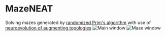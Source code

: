 # MazeNEAT
Solving mazes generated by [randomized Prim's algorithm](https://en.wikipedia.org/wiki/Maze_generation_algorithm) with use of [neuroevolution of augmenting topologies](http://nn.cs.utexas.edu/downloads/papers/stanley.ec02.pdf)
![Main window](https://i.imgur.com/Ul0FJwV.png)
![Maze window](https://i.imgur.com/j0fcBPE.png)
